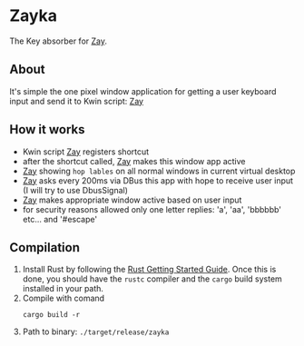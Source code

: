 # Zayka

The Key absorber for [Zay].

[Zay]: https://github.com/anametologin/zay

## About

It's simple the one pixel window application for getting a user keyboard input and send it to Kwin script: [Zay]

## How it works

- Kwin script [Zay] registers shortcut
- after the shortcut called, [Zay] makes this window app active
- [Zay] showing `hop lables` on all normal windows in current virtual desktop
- [Zay] asks every 200ms via DBus this app with hope to receive user input (I will try to use DbusSignal)
- [Zay] makes appropriate window active based on user input
- for security reasons allowed only one letter replies: 'a', 'aa', 'bbbbbb' etc... and '#escape'

## Compilation

1. Install Rust by following the [Rust Getting Started Guide](https://www.rust-lang.org/learn/get-started).
   Once this is done, you should have the `rustc` compiler and the `cargo` build system installed in your path.
2. Compile with comand
   ```
   cargo build -r
   ```
3. Path to binary: `./target/release/zayka`
